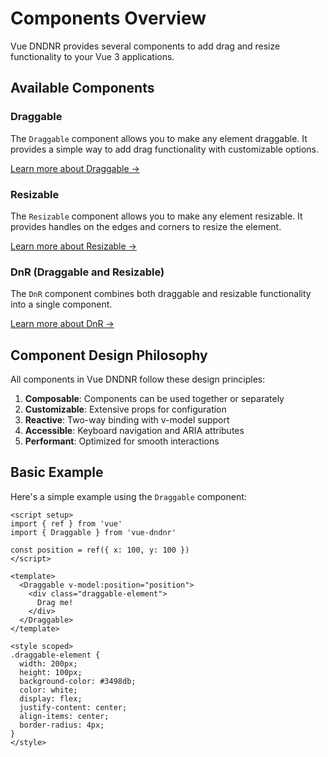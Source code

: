 # Components Overview

Vue DNDNR provides several components to add drag and resize functionality to your Vue 3 applications.

## Available Components

### Draggable

The `Draggable` component allows you to make any element draggable. It provides a simple way to add drag functionality with customizable options.

[Learn more about Draggable →](/components/draggable)

### Resizable

The `Resizable` component allows you to make any element resizable. It provides handles on the edges and corners to resize the element.

[Learn more about Resizable →](/components/resizable)

### DnR (Draggable and Resizable)

The `DnR` component combines both draggable and resizable functionality into a single component.

[Learn more about DnR →](/components/dnr)

## Component Design Philosophy

All components in Vue DNDNR follow these design principles:

1. **Composable**: Components can be used together or separately
2. **Customizable**: Extensive props for configuration
3. **Reactive**: Two-way binding with v-model support
4. **Accessible**: Keyboard navigation and ARIA attributes
5. **Performant**: Optimized for smooth interactions

## Basic Example

Here's a simple example using the `Draggable` component:

```vue
<script setup>
import { ref } from 'vue'
import { Draggable } from 'vue-dndnr'

const position = ref({ x: 100, y: 100 })
</script>

<template>
  <Draggable v-model:position="position">
    <div class="draggable-element">
      Drag me!
    </div>
  </Draggable>
</template>

<style scoped>
.draggable-element {
  width: 200px;
  height: 100px;
  background-color: #3498db;
  color: white;
  display: flex;
  justify-content: center;
  align-items: center;
  border-radius: 4px;
}
</style>
```
